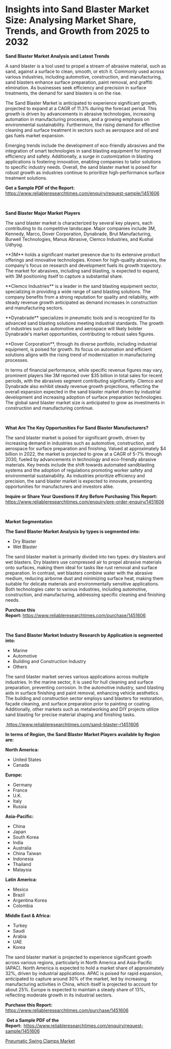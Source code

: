 <p><h1>Insights into Sand Blaster Market Size: Analysing Market Share, Trends, and Growth from 2025 to 2032</h1></p><p><strong>Sand Blaster Market Analysis and Latest Trends</strong></p>
<p><p>A sand blaster is a tool used to propel a stream of abrasive material, such as sand, against a surface to clean, smooth, or etch it. Commonly used across various industries, including automotive, construction, and manufacturing, sand blasters enhance surface preparation, paint removal, and graffiti elimination. As businesses seek efficiency and precision in surface treatments, the demand for sand blasters is on the rise.</p><p>The Sand Blaster Market is anticipated to experience significant growth, projected to expand at a CAGR of 11.3% during the forecast period. This growth is driven by advancements in abrasive technologies, increasing automation in manufacturing processes, and a growing emphasis on environmental sustainability. Furthermore, the rising demand for effective cleaning and surface treatment in sectors such as aerospace and oil and gas fuels market expansion.</p><p>Emerging trends include the development of eco-friendly abrasives and the integration of smart technologies in sand blasting equipment for improved efficiency and safety. Additionally, a surge in customization in blasting applications is fostering innovation, enabling companies to tailor solutions to specific industry needs. Overall, the sand blaster market is poised for robust growth as industries continue to prioritize high-performance surface treatment solutions.</p></p>
<p><strong>Get a Sample PDF of the Report:&nbsp;</strong> <a href="https://www.reliableresearchtimes.com/enquiry/request-sample/1451606?utm_campaign=3061&utm_medium=2&utm_source=Github&utm_content=ia&utm_term=09042025&utm_id=sand-blaster">https://www.reliableresearchtimes.com/enquiry/request-sample/1451606</a></p>
<p>&nbsp;</p>
<p><strong>Sand Blaster Major Market Players</strong></p>
<p><p>The sand blaster market is characterized by several key players, each contributing to its competitive landscape. Major companies include 3M, Kennedy, Marco, Dover Corporation, Dynabrade, Brut Manufacturing, Burwell Technologies, Manus Abrasive, Clemco Industries, and Kushal Udhyog.</p><p>**3M** holds a significant market presence due to its extensive product offerings and innovative technologies. Known for high-quality abrasives, the company's focus on research and development fuels its growth trajectory. The market for abrasives, including sand blasting, is expected to expand, with 3M positioning itself to capture a substantial share.</p><p>**Clemco Industries** is a leader in the sand blasting equipment sector, specializing in providing a wide range of sand blasting solutions. The company benefits from a strong reputation for quality and reliability, with steady revenue growth anticipated as demand increases in construction and manufacturing sectors. </p><p>**Dynabrade** specializes in pneumatic tools and is recognized for its advanced sand blasting solutions meeting industrial standards. The growth of industries such as automotive and aerospace will likely bolster Dynabrade's market opportunities, contributing to robust sales figures.</p><p>**Dover Corporation**, through its diverse portfolio, including industrial equipment, is poised for growth. Its focus on automation and efficient solutions aligns with the rising trend of modernization in manufacturing processes.</p><p>In terms of financial performance, while specific revenue figures may vary, prominent players like 3M reported over $35 billion in total sales for recent periods, with the abrasives segment contributing significantly. Clemco and Dynabrade also exhibit steady revenue growth projections, reflecting the overall expansion expected in the sand blaster market driven by industrial development and increasing adoption of surface preparation technologies. The global sand blaster market size is anticipated to grow as investments in construction and manufacturing continue.</p></p>
<p>&nbsp;</p>
<p><strong>What Are The Key Opportunities For Sand Blaster Manufacturers?</strong></p>
<p><p>The sand blaster market is poised for significant growth, driven by increasing demand in industries such as automotive, construction, and aerospace for surface preparation and finishing. Valued at approximately $4 billion in 2022, the market is projected to grow at a CAGR of 5-7% through 2030, fueled by advancements in technology and eco-friendly abrasive materials. Key trends include the shift towards automated sandblasting systems and the adoption of regulations promoting worker safety and environmental sustainability. As industries prioritize efficiency and precision, the sand blaster market is expected to innovate, presenting opportunities for manufacturers and investors alike.</p></p>
<p><strong>Inquire or Share Your Questions If Any Before Purchasing This Report:</strong> <a href="https://www.reliableresearchtimes.com/enquiry/pre-order-enquiry/1451606?utm_campaign=3061&utm_medium=2&utm_source=Github&utm_content=ia&utm_term=09042025&utm_id=sand-blaster">https://www.reliableresearchtimes.com/enquiry/pre-order-enquiry/1451606</a></p>
<p>&nbsp;</p>
<p><strong>Market Segmentation</strong></p>
<p><strong>The Sand Blaster Market Analysis by types is segmented into:</strong></p>
<p><ul><li>Dry Blaster</li><li>Wet Blaster</li></ul></p>
<p><p>The sand blaster market is primarily divided into two types: dry blasters and wet blasters. Dry blasters use compressed air to propel abrasive materials onto surfaces, making them ideal for tasks like rust removal and surface preparation. In contrast, wet blasters combine water with the abrasive medium, reducing airborne dust and minimizing surface heat, making them suitable for delicate materials and environmentally sensitive applications. Both technologies cater to various industries, including automotive, construction, and manufacturing, addressing specific cleaning and finishing needs.</p></p>
<p><strong>Purchase this Report:&nbsp;</strong><a href="https://www.reliableresearchtimes.com/purchase/1451606?utm_campaign=3061&utm_medium=2&utm_source=Github&utm_content=ia&utm_term=09042025&utm_id=sand-blaster">https://www.reliableresearchtimes.com/purchase/1451606</a></p>
<p>&nbsp;</p>
<p><strong>The Sand Blaster Market Industry Research by Application is segmented into:</strong></p>
<p><ul><li>Marine</li><li>Automotive</li><li>Building and Construction Industry</li><li>Others</li></ul></p>
<p><p>The sand blaster market serves various applications across multiple industries. In the marine sector, it is used for hull cleaning and surface preparation, preventing corrosion. In the automotive industry, sand blasting aids in surface finishing and paint removal, enhancing vehicle aesthetics. The building and construction sector employs sand blasters for restoration, façade cleaning, and surface preparation prior to painting or coating. Additionally, other markets such as metalworking and DIY projects utilize sand blasting for precise material shaping and finishing tasks.</p></p>
<p><a href="https://www.reliableresearchtimes.com/sand-blaster-r1451606?utm_campaign=3061&utm_medium=2&utm_source=Github&utm_content=ia&utm_term=09042025&utm_id=sand-blaster">&nbsp;https://www.reliableresearchtimes.com/sand-blaster-r1451606</a></p>
<p><strong>In terms of Region, the Sand Blaster Market Players available by Region are:</strong></p>
<p>
    <p> <strong> North America: </strong>
        <ul>
            <li>United States</li>
            <li>Canada</li>
        </ul>
        </p> 
    <p> <strong> Europe: </strong>
        <ul>
            <li>Germany</li>
            <li>France</li>
            <li>U.K.</li>
            <li>Italy</li>
            <li>Russia</li>
        </ul>
        </p> 
    <p> <strong> Asia-Pacific: </strong>
        <ul>
            <li>China</li>
            <li>Japan</li>
            <li>South Korea</li>
            <li>India</li>
            <li>Australia</li>
            <li>China Taiwan</li>
            <li>Indonesia</li>
            <li>Thailand</li>
            <li>Malaysia</li>
        </ul>
        </p> 
    <p> <strong> Latin America: </strong>
        <ul>
            <li>Mexico</li>
            <li>Brazil</li>
            <li>Argentina Korea</li>
            <li>Colombia</li>
        </ul>
        </p> 
    <p> <strong> Middle East & Africa: </strong>
        <ul>
            <li>Turkey</li>
            <li>Saudi</li>
            <li>Arabia</li>
            <li>UAE</li>
            <li>Korea</li>
        </ul>
    </p>
    </p>
<p><p>The sand blaster market is projected to experience significant growth across various regions, particularly in North America and Asia-Pacific (APAC). North America is expected to hold a market share of approximately 32%, driven by industrial applications. APAC is poised for rapid expansion, anticipated to capture around 30% of the market, led by increasing manufacturing activities in China, which itself is projected to account for about 25%. Europe is expected to maintain a steady share of 13%, reflecting moderate growth in its industrial sectors.</p></p>
<p><strong>Purchase this Report: </strong><a href="https://www.reliableresearchtimes.com/purchase/1451606?utm_campaign=3061&utm_medium=2&utm_source=Github&utm_content=ia&utm_term=09042025&utm_id=sand-blaster">https://www.reliableresearchtimes.com/purchase/1451606</a></p>
<p>&nbsp;<strong>Get a Sample PDF of the Report:&nbsp;&nbsp;</strong><a href="https://www.reliableresearchtimes.com/enquiry/request-sample/1451606?utm_campaign=3061&utm_medium=2&utm_source=Github&utm_content=ia&utm_term=09042025&utm_id=sand-blaster">https://www.reliableresearchtimes.com/enquiry/request-sample/1451606</a></p>
<p><strong></strong></p>
<p><p><a href="https://github.com/jenithschijf/Market-Research-Report-List-1/blob/main/pneumatic-swing-clamps-market.md?utm_campaign=3061&utm_medium=2&utm_source=Github&utm_content=ia&utm_term=09042025&utm_id=sand-blaster">Pneumatic Swing Clamps Market</a></p></p>